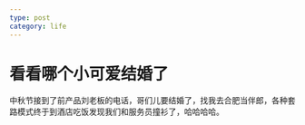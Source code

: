 ```yaml
---
type: post
category: life
---
```

# 看看哪个小可爱结婚了

中秋节接到了前产品刘老板的电话，哥们儿要结婚了，找我去合肥当伴郎，各种套路模式终于到酒店吃饭发现我们和服务员撞衫了，哈哈哈哈。